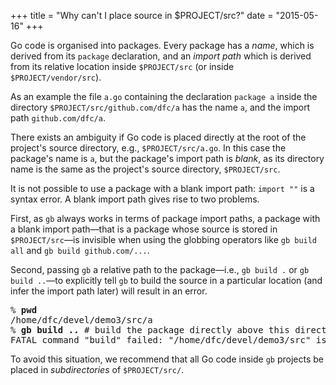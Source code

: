 +++
title = "Why can't I place source in $PROJECT/src?"
date = "2015-05-16"
+++

Go code is organised into packages. Every package has a _name_, which is derived from its `package` declaration, and an _import path_ which is derived from its relative location inside `$PROJECT/src` (or inside `$PROJECT/vendor/src`). 

As an example the file `a.go` containing the declaration `package a` inside the directory `$PROJECT/src/github.com/dfc/a` has the name `a`, and the import path `github.com/dfc/a`.

There exists an ambiguity if Go code is placed directly at the root of the project's source directory, e.g., `$PROJECT/src/a.go`. In this case the package's name is `a`, but the package's import path is _blank_, as its directory name is the same as the project's source directory, `$PROJECT/src`.

It is not possible to use a package with a blank import path: `import ""` is a syntax error. A blank import path gives rise to two problems.

First, as `gb` always works in terms of package import paths, a package with a blank import path&mdash;that is a package whose source is stored in `$PROJECT/src`&mdash;is invisible when using the globbing operators like `gb build all` and `gb build github.com/...`. 

Second, passing `gb` a relative path to the package&mdash;i.e., `gb build .` or `gb build ..`&mdash;to explicitly tell `gb` to build the source in a particular location (and infer the import path later) will result in an error.
<pre>% <b>pwd</b>
/home/dfc/devel/demo3/src/a
% <b>gb build ..</b> # build the package directly above this directory
FATAL command "build" failed: "/home/dfc/devel/demo3/src" is not a package</pre>

To avoid this situation, we recommend that all Go code inside `gb` projects be placed in _subdirectories_ of `$PROJECT/src/`.
